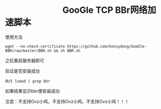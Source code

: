 #                             GooGle TCP BBr网络加速脚本
使用方法 

    wget --no-check-certificate https://github.com/konsydong/GooGle-BBR/raw/master/BBR.sh && sh BBR.sh



之后重启服务器即可

验证是否安装成功 

    执行 lsmod | grep bbr
   
如果结果显示bbr便安装成功

注意：不支持Ovz小鸡，不支持Ovz小鸡，不支持Ovz小鸡！！！
